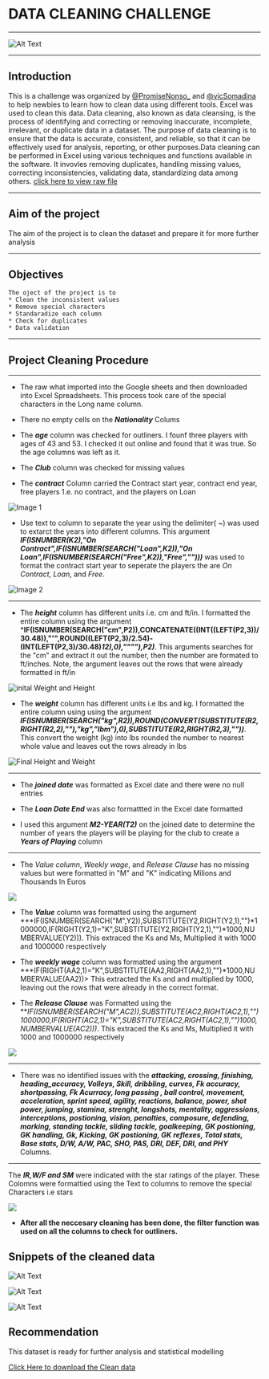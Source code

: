 # **DATA CLEANING CHALLENGE**
***
![Alt Text](https://github.com/OlasanmiEmiola/FIFA21_Dataset/blob/main/no-revisions-cpIgNaazQ6w-unsplash.jpg)

***
## Introduction 
  This is a challenge was organized by [@PromiseNonso_](https://twitter.com/PromiseNonso_?s=20) and [@vicSomadina](https://twitter.com/vicSomadina?s=20) to help newbies to learn how to clean data using different tools. Excel was used to clean this data. 
  Data cleaning, also known as data cleansing, is the process of identifying and correcting or removing inaccurate, incomplete, irrelevant, or duplicate data in a dataset. The purpose of data cleaning is to ensure that the data is accurate, consistent, and reliable, so that it can be effectively used for analysis, reporting, or other purposes.Data cleaning can be performed in Excel using various techniques and functions available in the software. It invovles removing duplicates, handling missing values, correcting inconsistencies, validating data, standardizing data among others. 
  [click here to view raw file](https://github.com/OlasanmiEmiola/FIFA21_Dataset/blob/main/Raw_FIFA21.xlsx)
***
  
##  Aim of the project 
   The aim of the project is to clean the dataset and prepare it for more further analysis 
   
***

##  Objectives 
    The oject of the project is to 
    * Clean the inconsistent values 
    * Remove special characters
    * Standaradize each column 
    * Check for duplicates 
    * Data validation 
 
 ***  
  
## Project Cleaning Procedure
***

* The raw what imported into the Google sheets and then downloaded into Excel Spreadsheets. This process took care of the special characters in the Long name column.
* There no empty cells on the ***Nationality*** Colums  
* The ***age*** column was checked for outliners. I founf three players with ages of 43 and 53. I checked it out online and found that it was true. So the age columns was left as it.
* The ***Club*** column was checked for missing values 

* The ***contract*** Column carried the Contract start year, contract end year, free players 1.e. no contract, and the players on Loan    

![Image 1](https://github.com/OlasanmiEmiola/FIFA21_Dataset/blob/main/Contract.png)

* Use text to column to separate the year using the delimiter( ~) was used to extarct the years into different columns. 
  This argument  ***IF(ISNUMBER(K2),"On Contract",IF(ISNUMBER(SEARCH("Loan",K2)),"On Loan",IF(ISNUMBER(SEARCH("Free",K2)),"Free","")))***  was used to format the contract start year to seperate the players the are *On Contract*, *Loan*, and *Free*.  

![Image 2](https://github.com/OlasanmiEmiola/FIFA21_Dataset/blob/main/Final%20Contract.png)
 

***
* The ***height*** column has different units i.e. cm and ft/in. I formatted the entire column using the argument ***IF(ISNUMBER(SEARCH("cm",P2)),CONCATENATE((INT((LEFT(P2,3))/30.48)),"'",ROUND((LEFT(P2,3)/2.54)-(INT(LEFT(P2,3)/30.48)*12),0),""""),P2)***. This arguments searches for the "cm" and extract it out the number, then the number are formated to ft/inches. Note, the argument leaves out the rows that were already formatted in ft/in 

![inital Weight and Height](https://github.com/OlasanmiEmiola/FIFA21_Dataset/blob/main/initial_height_weight.png) 

* The ***weight*** column has different units i.e lbs and kg. I formatted the entire column using using the argument
***IF(ISNUMBER(SEARCH("kg",R2)),ROUND(CONVERT(SUBSTITUTE(R2,RIGHT(R2,2),""),"kg","lbm"),0),SUBSTITUTE(R2,RIGHT(R2,3),""))***. This convert the weight (kg) into lbs rounded the number to nearest whole value and leaves out the rows already in lbs 

![Final Height and Weight](https://github.com/OlasanmiEmiola/FIFA21_Dataset/blob/main/Height_Weight.png)

***

* The ***joined date*** was formatted as Excel date and there were no null entries 

* The ***Loan Date End*** was also formattted in the Excel date formatted

*  I used this argument ***M2-YEAR(T2)*** on the joined date to determine the number of years the players will be playing for the club to create a ***Years of Playing*** column 

***
* The *Value column*, *Weekly wage*, and *Release Clause* has no missing values but were formatted in "M" and "K" indicating Milions and Thousands In Euros

![](https://github.com/OlasanmiEmiola/FIFA21_Dataset/blob/main/initial_wage.png)

* The ***Value*** column was  formatted using the argument ***IF(ISNUMBER(SEARCH("M",Y2)),SUBSTITUTE(Y2,RIGHT(Y2,1),"")*1000000,IF(RIGHT(Y2,1)="K",SUBSTITUTE(Y2,RIGHT(Y2,1),"")*1000,NUMBERVALUE(Y2))). This extraced the Ks and Ms, Multiplied it with 1000 and 1000000 respectively 

* The ***weekly wage*** column was formatted using the argument ***IF(RIGHT(AA2,1)="K",SUBSTITUTE(AA2,RIGHT(AA2,1),"")*1000,NUMBERVALUE(AA2))> This extracted the Ks and and multiplied by 1000, leaving out the rows that were already in the correct format. 

* The ***Release Clause*** was Formatted using the ***IF(ISNUMBER(SEARCH("M",AC2)),SUBSTITUTE(AC2,RIGHT(AC2,1),"")*1000000,IF(RIGHT(AC2,1)="K",SUBSTITUTE(AC2,RIGHT(AC2,1),"")*1000,NUMBERVALUE(AC2)))***. This extraced the Ks and Ms, Multiplied it with 1000 and 1000000 respectively 

![](https://github.com/OlasanmiEmiola/FIFA21_Dataset/blob/main/Final_Wage_value.png)

***
* There was no identified issues with the  ***attacking, crossing, finishing, heading_accuracy, Volleys, Skill, dribbling, curves, Fk accuracy, shortpassing, Fk Acurracy, long passing , ball control, movement, acceleration, sprint speed, agility, reactions, balance, power, shot power, jumping, stamina, strenght, longshots, mentality, aggressions, interceptions, postioning, vision, penalties, composure, defending, marking, standing tackle, sliding tackle, goalkeeping, GK postioning, GK handling, Gk, Kicking, GK postioning, GK reflexes, Total stats, Base stats, D/W, A/W, PAC, SHO, PAS, DRI, DEF, DRI, and PHY*** Columns.
***
The ***IR,W/F and SM*** were indicated with the star ratings of the player. These Colomns were  formattied using the Text to columns to remove the special Characters i.e stars 

![](https://github.com/OlasanmiEmiola/FIFA21_Dataset/blob/main/IR_SM.png)

* **After all the neccesary cleaning has been done, the filter function was used on all the columns to check for outliners.**

##  Snippets  of the cleaned data

![Alt Text](https://github.com/OlasanmiEmiola/FIFA21_Dataset/blob/main/Screenshot%20(32).png)

![Alt Text](https://github.com/OlasanmiEmiola/FIFA21_Dataset/blob/main/Screenshot%20(33).png)

![Alt Text](https://github.com/OlasanmiEmiola/FIFA21_Dataset/blob/main/Screenshot%20(34).png)


##  Recommendation
  This dataset is ready for further analysis and statistical modelling 

[Click Here to download the Clean data](https://github.com/OlasanmiEmiola/FIFA21_Dataset/blob/main/FIFA21_cleaned_dataset.xlsx)
